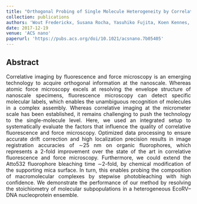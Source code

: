 ```yaml
---
title: "Orthogonal Probing of Single Molecule Heterogeneity by Correlative Fluorescence and Force Microscopy"
collection: publications
authors: 'Wout Frederickx, Susana Rocha, Yasuhiko Fujita, Koen Kennes, Herlinde De Keersmaecker, Steven De Feyter, Hiroshi Uji-i, Willem Vanderlinden'
date: 2017-12-19
venue: 'ACS nano'
paperurl: 'https://pubs.acs.org/doi/10.1021/acsnano.7b05405'
---
```

<h2> Abstract </h2>
<p align= "justify">
Correlative imaging by fluorescence and force microscopy is an emerging technology to acquire orthogonal information at the nanoscale. Whereas atomic force microscopy excels at resolving the envelope structure of nanoscale specimens, fluorescence microscopy can detect specific molecular labels, which enables the unambiguous recognition of molecules in a complex assembly. Whereas correlative imaging at the micrometer scale has been established, it remains challenging to push the technology to the single-molecule level. Here, we used an integrated setup to systematically evaluate the factors that influence the quality of correlative fluorescence and force microscopy. Optimized data processing to ensure accurate drift correction and high localization precision results in image registration accuracies of ∼25 nm on organic fluorophores, which represents a 2-fold improvement over the state of the art in correlative fluorescence and force microscopy. Furthermore, we could extend the Atto532 fluorophore bleaching time ∼2-fold, by chemical modification of the supporting mica surface. In turn, this enables probing the composition of macromolecular complexes by stepwise photobleaching with high confidence. We demonstrate the performance of our method by resolving the stoichiometry of molecular subpopulations in a heterogeneous EcoRV–DNA nucleoprotein ensemble.
